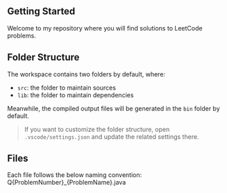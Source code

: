 ## Getting Started

Welcome to my repository where you will find solutions to LeetCode problems.

## Folder Structure

The workspace contains two folders by default, where:

- `src`: the folder to maintain sources
- `lib`: the folder to maintain dependencies

Meanwhile, the compiled output files will be generated in the `bin` folder by default.

> If you want to customize the folder structure, open `.vscode/settings.json` and update the related settings there.

## Files

Each file follows the below naming convention:
Q{ProblemNumber}_{ProblemName}.java

